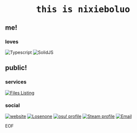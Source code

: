 <h1 align="center"><samp>this is nixieboluo</samp></h1>

## me!

### loves

![Typescript](https://img.shields.io/badge/typescript-3178c6?style=for-the-badge&logo=typescript&logoColor=white)
![SolidJS](https://img.shields.io/badge/solidjs-2c4f7c?style=for-the-badge&logo=solid&logoColor=white)

## public!

### services

[![Files Listing](https://img.shields.io/badge/files%20listing-3a9ba1?style=for-the-badge)](https://files.sagirii.me)

### social

[![website](https://img.shields.io/badge/website-coming%20soon-0?style=for-the-badge&labelColor=cc3355&color=555555)](https://me.sagirii.me)
[![Losenone](https://img.shields.io/badge/losenone-join%20us-0?style=for-the-badge&labelColor=62b47a&color=555555)](https://www.losenone.cn)
[![osu! profile](https://img.shields.io/badge/osu!-std%26mania-0?style=for-the-badge&labelColor=ff66aa&color=555555&logo=osu!&logoColor=white)](https://osu.ppy.sh/users/19444807)
[![Steam profile](https://img.shields.io/badge/steam-just%20relax-0?style=for-the-badge&labelColor=00aeef&color=555555&logo=steam&logoColor=white)](https://steamcommunity.com/id/nixieboluo/)
[![Email](https://img.shields.io/badge/email-so%20formal-0?style=for-the-badge&labelColor=008cfc&color=555555&logo=mailgun&logoColor=white)](mailto:me@sagirii.me)

EOF
